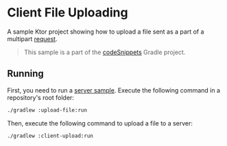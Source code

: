# Client File Uploading

A sample Ktor project showing how to upload a file sent as a part of a multipart [request](https://ktor.io/docs/request.html).
> This sample is a part of the [codeSnippets](../../README.md) Gradle project.

## Running

First, you need to run a [server sample](../upload-file). Execute the following command in a repository's root folder:

```bash
./gradlew :upload-file:run
```

Then, execute the following command to upload a file to a server:

```bash
./gradlew :client-upload:run
```